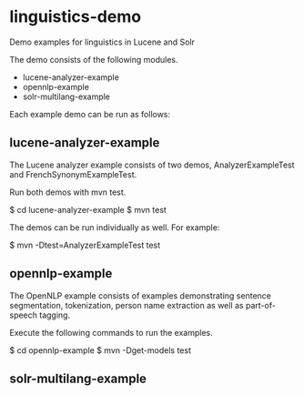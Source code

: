 linguistics-demo
================

Demo examples for linguistics in Lucene and Solr

The demo consists of the following modules.

- lucene-analyzer-example
- opennlp-example
- solr-multilang-example

Each example demo can be run as follows:

lucene-analyzer-example
-----------------------

The Lucene analyzer example consists of two demos,
AnalyzerExampleTest and FrenchSynonymExampleTest.

Run both demos with mvn test.

  $ cd lucene-analyzer-example
  $ mvn test

The demos can be run individually as well. For example:

  $ mvn -Dtest=AnalyzerExampleTest test


opennlp-example
---------------

The OpenNLP example consists of examples demonstrating 
sentence segmentation, tokenization, person name extraction 
as well as part-of-speech tagging.

Execute the following commands to run the examples.

  $ cd opennlp-example
  $ mvn -Dget-models test


solr-multilang-example
----------------------

